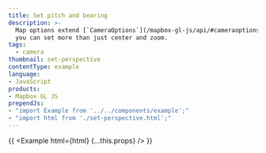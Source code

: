 ```yaml
---
title: Set pitch and bearing
description: >-
  Map options extend [`CameraOptions`](/mapbox-gl-js/api/#cameraoptions), so
  you can set more than just center and zoom.
tags:
  - camera
thumbnail: set-perspective
contentType: example
language:
- JavaScript
products:
- Mapbox GL JS
prependJs:
- "import Example from '../../components/example';"
- "import html from './set-perspective.html';"
---
```


{{ <Example html={html} {...this.props} /> }}
